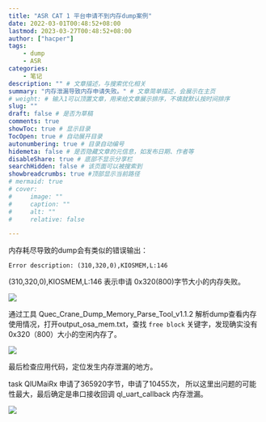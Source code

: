 ```yaml
---
title: "ASR CAT 1 平台申请不到内存dump案例"
date: 2022-03-01T00:48:52+08:00
lastmod: 2023-03-27T00:48:52+08:00
author: ["hacper"]
tags:
    - dump
    - ASR
categories:
    - 笔记
description: "" # 文章描述，与搜索优化相关
summary: "内存泄漏导致内存申请失败。" # 文章简单描述，会展示在主页
# weight: # 输入1可以顶置文章，用来给文章展示排序，不填就默认按时间排序
slug: ""
draft: false # 是否为草稿
comments: true
showToc: true # 显示目录
TocOpen: true # 自动展开目录
autonumbering: true # 目录自动编号
hidemeta: false # 是否隐藏文章的元信息，如发布日期、作者等
disableShare: true # 底部不显示分享栏
searchHidden: false # 该页面可以被搜索到
showbreadcrumbs: true #顶部显示当前路径
# mermaid: true
# cover:
#     image: ""
#     caption: ""
#     alt: ""
#     relative: false

---
```


内存耗尽导致的dump会有类似的错误输出：

```plaintext
Error description: (310,320,0),KIOSMEM,L:146
```

(310,320,0),KIOSMEM,L:146 表示申请 0x320(800)字节大小的内存失败。

![](https://jsd.cdn.zzko.cn/gh/hacperme/picx_hosting@master/20210507/xxx.71ra56f17sc.png)

通过工具 Quec_Crane_Dump_Memory_Parse_Tool_v1.1.2 解析dump查看内存使用情况，打开output_osa_mem.txt，查找 `free block` 关键字，发现确实没有0x320（800）大小的空闲内存了。

![](https://jsd.cdn.zzko.cn/gh/hacperme/picx_hosting@master/20210507/xxx.5mk1a5n2q58.png)

最后检查应用代码，定位发生内存泄漏的地方。

task QlUMaiRx 申请了365920字节，申请了10455次， 所以这里出问题的可能性最大，最后确定是串口接收回调 ql_uart_callback 内存泄漏。

![](https://jsd.cdn.zzko.cn/gh/hacperme/picx_hosting@master/20210507/xxx.7c56drtmo4o0.png)
